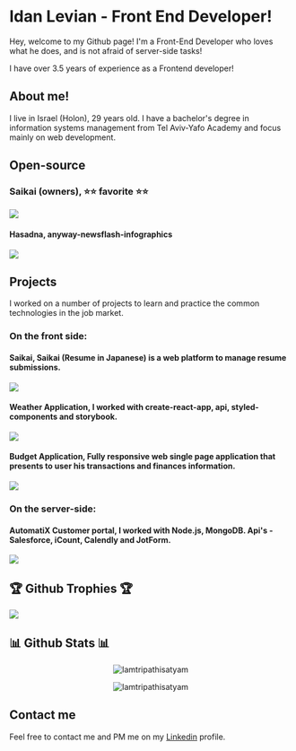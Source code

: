 # Idan Levian - Front End Developer!
Hey, welcome to my Github page!
I'm a Front-End Developer who loves what he does, and is not afraid of server-side tasks!

I have over 3.5 years of experience as a Frontend developer!

## About me!
I live in Israel (Holon), 29 years old.
I have a bachelor's degree in information systems management from Tel Aviv-Yafo Academy and focus mainly on web development.

## Open-source
### Saikai (owners), ⭐⭐ favorite ⭐⭐

<p>
  <a href="https://github.com/Saikai-oyo/Saikai" target="_blank">
    <img src="https://github-readme-stats-eight-wheat-54.vercel.app/api/pin/?username=Saikai-oyo&repo=Saikai&theme=dark"/>
  </a>
</p>

#### Hasadna, anyway-newsflash-infographics

<p>
  <a href="https://github.com/hasadna/anyway-newsflash-infographics" target="_blank">
    <img src="https://github-readme-stats-eight-wheat-54.vercel.app/api/pin/?username=hasadna&repo=anyway-newsflash-infographics&theme=dark"/>
  </a>
</p>


## Projects
I worked on a number of projects to learn and practice the common technologies in the job market.
### On the front side:
#### Saikai, Saikai (Resume in Japanese) is a web platform to manage resume submissions.
<p>
  <a href="https://github.com/Saikai-oyo/Saikai" target="_blank">
    <img src="https://github-readme-stats-eight-wheat-54.vercel.app/api/pin/?username=Saikai-oyo&repo=Saikai&theme=dark"/>
  </a>
</p>

#### Weather Application, I worked with create-react-app, api, styled-components and storybook.
<p>
  <a href="https://github.com/eidan66/Weather-Application" target="_blank">
    <img src="https://github-readme-stats-eight-wheat-54.vercel.app/api/pin/?username=eidan66&repo=Weather-Application&theme=dark"/>
  </a>
</p>

#### Budget Application, Fully responsive web single page application that presents to user his transactions and finances information.
<p>
  <a href="https://github.com/eidan66/Budget-Application" target="_blank">
    <img src="https://github-readme-stats-eight-wheat-54.vercel.app/api/pin/?username=eidan66&repo=Budget-Application&theme=dark"/>
  </a>
</p>


### On the server-side:
#### AutomatiX Customer portal, I worked with Node.js, MongoDB. Api's - Salesforce, iCount, Calendly and JotForm.
<p>
  <a href="https://github.com/eidan66/Automatix" target="_blank">
    <img src="https://github-readme-stats-eight-wheat-54.vercel.app/api/pin/?username=eidan66&repo=Automatix&theme=dark"/>
  </a>
</p>

## 🏆 Github Trophies 🏆
<p>
  <a href="https://github.com/ryo-ma/github-profile-trophy" target="_blank">
    <img src="https://github-readme-stats-eight-wheat-54.vercel.app/?username=eidan66&theme=darkone"/>
  </a>
</p>

## 📊 Github Stats 📊
<p align="center">
<img src="https://activity-graph.herokuapp.com/graph?username=eidan66&theme=xcode" alt="Iamtripathisatyam" />
</p>

<p align="center">
<img src="https://github-readme-stats-eight-wheat-54.vercel.app/api?username=eidan66&show_icons=true&theme=dark" alt="Iamtripathisatyam" />
</p>

## Contact me
Feel free to contact me and PM me on my [Linkedin](https://www.linkedin.com/in/idanlevian/) profile.
